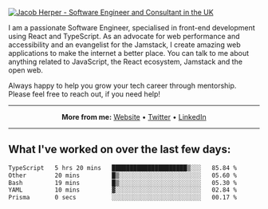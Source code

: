 [![Jacob Herper - Software Engineer and Consultant in the UK](https://res.cloudinary.com/jacobherper/image/upload/v1641506277/gh-image.png)](https://jacobherper.com/)

I am a passionate Software Engineer, specialised in front-end development using React and TypeScript. As an advocate for web performance and accessibility and an evangelist for the Jamstack, I create amazing web applications to make the internet a better place. You can talk to me about anything related to JavaScript, the React ecosystem, Jamstack and the open web.

Always happy to help you grow your tech career through mentorship. Please feel free to reach out, if you need help!

---

<p align="center">
  <strong>More from me:</strong> 
  <a href="https://jacobherper.com/">Website</a> •
  <a href="https://twitter.com/intent/follow?screen_name=jakeherp&tw_p=followbutton">Twitter</a> •
  <a href="https://www.linkedin.com/in/jacobherper/">LinkedIn</a>
</p>

---

## What I've worked on over the last few days:

<!--START_SECTION:waka-->

```txt
TypeScript   5 hrs 20 mins   █████████████████████▒░░░   85.84 %
Other        20 mins         █▒░░░░░░░░░░░░░░░░░░░░░░░   05.60 %
Bash         19 mins         █▒░░░░░░░░░░░░░░░░░░░░░░░   05.30 %
YAML         10 mins         ▓░░░░░░░░░░░░░░░░░░░░░░░░   02.84 %
Prisma       0 secs          ░░░░░░░░░░░░░░░░░░░░░░░░░   00.17 %
```

<!--END_SECTION:waka-->
